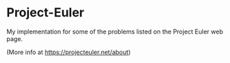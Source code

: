 # Project-Euler
My implementation for some of the problems listed on the Project Euler web page.

(More info at https://projecteuler.net/about)
